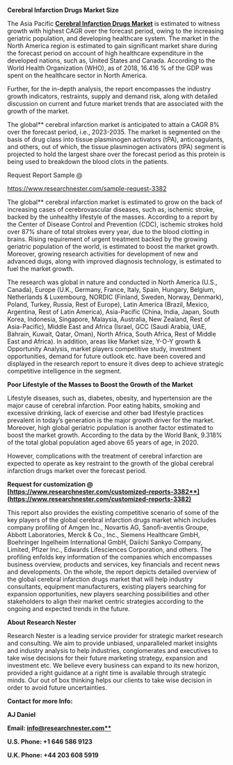 ﻿**Cerebral Infarction Drugs Market Size**

The Asia Pacific [**Cerebral Infarction Drugs Market**](https://www.researchnester.com/reports/cerebral-infarction-drugs-market/3382) is estimated to witness growth with highest CAGR over the forecast period, owing to the increasing geriatric population, and developing healthcare system. The market in the North America region is estimated to gain significant market share during the forecast period on account of high healthcare expenditure in the developed nations, such as, United States and Canada. According to the World Health Organization (WHO), as of 2018, 16.416 % of the GDP was spent on the healthcare sector in North America.

Further, for the in-depth analysis, the report encompasses the industry growth indicators, restraints, supply and demand risk, along with detailed discussion on current and future market trends that are associated with the growth of the market.

The global** cerebral infarction market is anticipated to attain a CAGR 8% over the forecast period, i.e., 2023-2035. The market is segmented on the basis of drug class into tissue plasminogen activators (tPA), anticoagulants, and others, out of which, the tissue plasminogen activators (tPA) segment is projected to hold the largest share over the forecast period as this protein is being used to breakdown the blood clots in the patients. 

Request Report Sample @ 

<https://www.researchnester.com/sample-request-3382>

The global** cerebral infarction market is estimated to grow on the back of increasing cases of cerebrovascular diseases, such as, ischemic stroke, backed by the unhealthy lifestyle of the masses. According to a report by the Center of Disease Control and Prevention (CDC), ischemic strokes hold over 87% share of total strokes every year, due to the blood clotting in brains. Rising requirement of urgent treatment backed by the growing geriatric population of the world, is estimated to boost the market growth. Moreover, growing research activities for development of new and advanced dugs, along with improved diagnosis technology, is estimated to fuel the market growth.

The research was global in nature and conducted in North America (U.S., Canada), Europe (U.K., Germany, France, Italy, Spain, Hungary, Belgium, Netherlands & Luxembourg, NORDIC (Finland, Sweden, Norway, Denmark), Poland, Turkey, Russia, Rest of Europe), Latin America (Brazil, Mexico, Argentina, Rest of Latin America), Asia-Pacific (China, India, Japan, South Korea, Indonesia, Singapore, Malaysia, Australia, New Zealand, Rest of Asia-Pacific), Middle East and Africa (Israel, GCC (Saudi Arabia, UAE, Bahrain, Kuwait, Qatar, Oman), North Africa, South Africa, Rest of Middle East and Africa). In addition, areas like Market size, Y-O-Y growth & Opportunity Analysis, market players competitive study, investment opportunities, demand for future outlook etc. have been covered and displayed in the research report to ensure it dives deep to achieve strategic competitive intelligence in the segment.

**Poor Lifestyle of the Masses to Boost the Growth of the Market**

Lifestyle diseases, such as, diabetes, obesity, and hypertension are the major cause of cerebral infarction. Poor eating habits, smoking and excessive drinking, lack of exercise and other bad lifestyle practices prevalent in today’s generation is the major growth driver for the market. Moreover, high global geriatric population is another factor estimated to boost the market growth. According to the data by the World Bank, 9.318% of the total global population aged above 65 years of age, in 2020.

However, complications with the treatment of cerebral infarction are expected to operate as key restraint to the growth of the global cerebral infarction drugs market over the forecast period.

**Request for customization @ [https://www.researchnester.com/customized-reports-3382**](https://www.researchnester.com/customized-reports-3382)**

This report also provides the existing competitive scenario of some of the key players of the global cerebral infarction drugs market which includes company profiling of Amgen Inc., Novartis AG, Sanofi-aventis Groupe, Abbott Laboratories, Merck & Co., Inc., Siemens Healthcare GmbH, Boehringer Ingelheim International GmbH, Daiichi Sankyo Company, Limited, Pfizer Inc., Edwards Lifesciences Corporation, and others. The profiling enfolds key information of the companies which encompasses business overview, products and services, key financials and recent news and developments. On the whole, the report depicts detailed overview of the global cerebral infarction drugs market that will help industry consultants, equipment manufacturers, existing players searching for expansion opportunities, new players searching possibilities and other stakeholders to align their market centric strategies according to the ongoing and expected trends in the future.      

**About Research Nester**

Research Nester is a leading service provider for strategic market research and consulting. We aim to provide unbiased, unparalleled market insights and industry analysis to help industries, conglomerates and executives to take wise decisions for their future marketing strategy, expansion and investment etc. We believe every business can expand to its new horizon, provided a right guidance at a right time is available through strategic minds. Our out of box thinking helps our clients to take wise decision in order to avoid future uncertainties.

**Contact for more Info:**

**AJ Daniel**

**Email: [info@researchnester.com**](mailto:info@researchnester.com)**

**U.S. Phone: +1 646 586 9123** 

**U.K. Phone: +44 203 608 5919**


